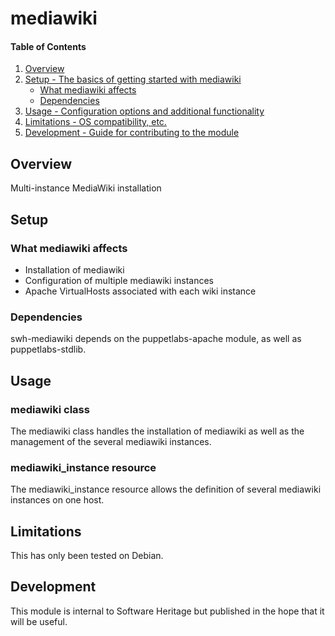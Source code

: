 # mediawiki

#### Table of Contents

1. [Overview](#overview)
1. [Setup - The basics of getting started with mediawiki](#setup)
    * [What mediawiki affects](#what-mediawiki-affects)
    * [Dependencies](#dependencies)
1. [Usage - Configuration options and additional functionality](#usage)
1. [Limitations - OS compatibility, etc.](#limitations)
1. [Development - Guide for contributing to the module](#development)

## Overview

Multi-instance MediaWiki installation

## Setup

### What mediawiki affects

* Installation of mediawiki
* Configuration of multiple mediawiki instances
* Apache VirtualHosts associated with each wiki instance

### Dependencies

swh-mediawiki depends on the puppetlabs-apache module, as well as
puppetlabs-stdlib.

## Usage

### mediawiki class

The mediawiki class handles the installation of mediawiki as well as the
management of the several mediawiki instances.

### mediawiki_instance resource

The mediawiki_instance resource allows the definition of several mediawiki
instances on one host.

## Limitations

This has only been tested on Debian.

## Development

This module is internal to Software Heritage but published in the hope that it
will be useful.
